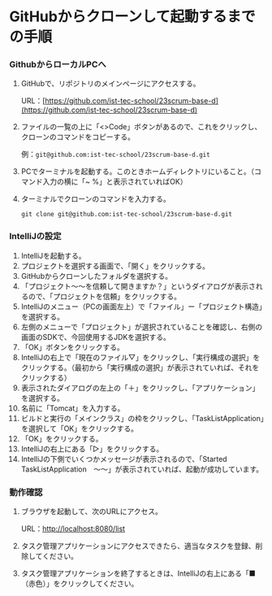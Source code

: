 # GitHubからクローンして起動するまでの手順

### GithubからローカルPCへ
1. GitHubで、リポジトリのメインページにアクセスする。 

    URL：[https://github.com/ist-tec-school/23scrum-base-d](https://github.com/ist-tec-school/23scrum-base-d)

1. ファイルの一覧の上に「<>Code」ボタンがあるので、これをクリックし、クローンのコマンドをコピーする。 

   例：```git@github.com:ist-tec-school/23scrum-base-d.git```

2. PCでターミナルを起動する。このときホームディレクトリにいること。（コマンド入力の横に「~ %」と表示されていればOK）
1. ターミナルでクローンのコマンドを入力する。

   ```git clone git@github.com:ist-tec-school/23scrum-base-d.git```

### IntelliJの設定
1. IntelliJを起動する。
1. プロジェクトを選択する画面で、「開く」をクリックする。 
1. GitHubからクローンしたフォルダを選択する。 
1. 「プロジェクト〜〜を信頼して開きますか？」というダイアログが表示されるので、「プロジェクトを信頼」をクリックする。 
1. IntelliJのメニュー（PCの画面左上）で「ファイル」ー「プロジェクト構造」を選択する。 
1. 左側のメニューで「プロジェクト」が選択されていることを確認し、右側の画面のSDKで、今回使用するJDKを選択する。 
1. 「OK」ボタンをクリックする。 
1. IntelliJの右上で「現在のファイル▽」をクリックし、「実行構成の選択」をクリックする。（最初から「実行構成の選択」が表示されていれば、それをクリックする） 
1. 表示されたダイアログの左上の「＋」をクリックし、「アプリケーション」を選択する。 
1. 名前に「Tomcat」を入力する。 
1. ビルドと実行の「メインクラス」の枠をクリックし、「TaskListApplication」を選択して「OK」をクリックする。 
1. 「OK」をクリックする。 
1. IntelliJの右上にある「▷」をクリックする。 
1. IntelliJの下側でいくつかメッセージが表示されるので、「Started TaskListApplication　〜〜」が表示されていれば、起動が成功しています。 

### 動作確認
1. ブラウザを起動して、次のURLにアクセス。

    URL：[http://localhost:8080/list](http://localhost:8080/list)

2. タスク管理アプリケーションにアクセスできたら、適当なタスクを登録、削除してください。
1. タスク管理アプリケーションを終了するときは、IntelliJの右上にある「■（赤色）」をクリックしてください。
